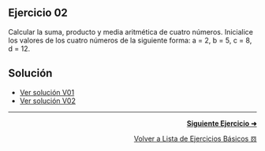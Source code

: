 ## Ejercicio 02
Calcular la suma, producto y media aritmética de cuatro números. Inicialice los valores de los cuatro números de la siguiente forma: a = 2, b = 5, c = 8, d = 12.

## Solución
* [Ver solución V01](https://github.com/enriqueabsurdum/TIDS02/blob/master/src/ejercicios/basicos/E002/V01/EB002_V01.java)
* [Ver solución V02](https://github.com/enriqueabsurdum/TIDS02/blob/master/src/ejercicios/basicos/E002/V02/EB002_V02.java)


***
<div align="right">

[**Siguiente Ejercicio ➜**](https://github.com/enriqueabsurdum/TIDS02/blob/master/ejercicios-basicos/src/003/003.md)
</div>  

<div align="right">
    
[Volver a Lista de Ejercicios Básicos 𝌖](https://github.com/enriqueabsurdum/TIDS02/blob/master/src/ejercicios/basicos/ejercicios-basicos.md)
</div> 
